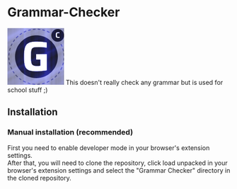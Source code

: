 # Grammar-Checker
<img src="Grammar%20Checker/icons/128x128.png" width="128">
This doesn't really check any grammar but is used for school stuff ;)

## Installation

### Manual installation (recommended)

First you need to enable developer mode in your browser's extension settings.<br>
After that, you will need to clone the repository, click load unpacked in your browser's extension settings and select the "Grammar Checker" directory in the cloned repository.
